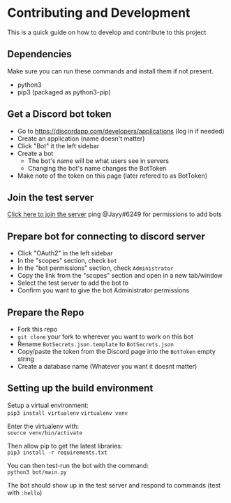 Contributing and Development
============================
This is a quick guide on how to develop and contribute to this project

## Dependencies
Make sure you can run these commands and install them if not present.
* python3
* pip3 (packaged as python3-pip)


## Get a Discord bot token
* Go to https://discordapp.com/developers/applications (log in if needed)
* Create an application (name doesn't matter)
* Click "Bot" it the left sidebar
* Create a bot
  * The bot's name will be what users see in servers
  * Changing the bot's name changes the BotToken
* Make note of the token on this page (later refered to as BotToken)


## Join the test server
[Click here to join the server](https://discord.gg/4xwKBs)
ping @Jayy#6249 for permissions to add bots


## Prepare bot for connecting to discord server
* Click "OAuth2" in the left sidebar
* In the "scopes" section, check `bot`
* In the "bot permissions" section, check `Administrator`
* Copy the link from the "scopes" section and open in a new tab/window
* Select the test server to add the bot to
* Confirm you want to give the bot Administrator permissions


## Prepare the Repo
* Fork this repo
* `git clone` your fork to wherever you want to work on this bot
* Rename `BotSecrets.json.template` to `BotSecrets.json`
* Copy/paste the token from the Discord page into the `BotToken` empty string
* Create a database name (Whatever you want it doesnt matter)


## Setting up the build environment
Setup a virtual environment:  
`pip3 install virtualenv`
`virtualenv venv`

Enter the virtualenv with:  
`source venv/bin/activate`

Then allow pip to get the latest libraries:  
`pip3 install -r requirements.txt`

You can then test-run the bot with the command:  
`python3 bot/main.py`

The bot should show up in the test server and respond to commands (test with `:hello`)
